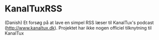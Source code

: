 KanalTuxRSS
=======

(Danish) Et forsøg på at lave en simpel RSS læser til KanalTux's podcast (http://www.kanaltux.dk). Projektet har ikke nogen officiel tilknytning til KanalTux